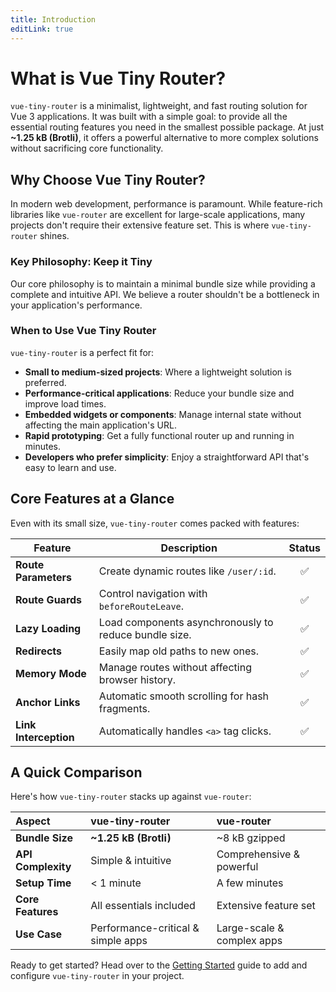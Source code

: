 ```yaml
---
title: Introduction
editLink: true
---
```


# What is Vue Tiny Router?

`vue-tiny-router` is a minimalist, lightweight, and fast routing solution for Vue 3 applications. It was built with a simple goal: to provide all the essential routing features you need in the smallest possible package. At just **~1.25 kB (Brotli)**, it offers a powerful alternative to more complex solutions without sacrificing core functionality.

## Why Choose Vue Tiny Router?

In modern web development, performance is paramount. While feature-rich libraries like `vue-router` are excellent for large-scale applications, many projects don't require their extensive feature set. This is where `vue-tiny-router` shines.

### Key Philosophy: Keep it Tiny

Our core philosophy is to maintain a minimal bundle size while providing a complete and intuitive API. We believe a router shouldn't be a bottleneck in your application's performance.

### When to Use Vue Tiny Router

`vue-tiny-router` is a perfect fit for:
- **Small to medium-sized projects**: Where a lightweight solution is preferred.
- **Performance-critical applications**: Reduce your bundle size and improve load times.
- **Embedded widgets or components**: Manage internal state without affecting the main application's URL.
- **Rapid prototyping**: Get a fully functional router up and running in minutes.
- **Developers who prefer simplicity**: Enjoy a straightforward API that's easy to learn and use.

## Core Features at a Glance

Even with its small size, `vue-tiny-router` comes packed with features:

| Feature | Description | Status |
| --- | --- | :---: |
| **Route Parameters** | Create dynamic routes like `/user/:id`. | ✅ |
| **Route Guards** | Control navigation with `beforeRouteLeave`. | ✅ |
| **Lazy Loading** | Load components asynchronously to reduce bundle size. | ✅ |
| **Redirects** | Easily map old paths to new ones. | ✅ |
| **Memory Mode** | Manage routes without affecting browser history. | ✅ |
| **Anchor Links** | Automatic smooth scrolling for hash fragments. | ✅ |
| **Link Interception** | Automatically handles `<a>` tag clicks. | ✅ |

## A Quick Comparison

Here's how `vue-tiny-router` stacks up against `vue-router`:

| Aspect | vue-tiny-router | vue-router |
| :--- | :--- | :--- |
| **Bundle Size** | **~1.25 kB (Brotli)** | ~8 kB gzipped |
| **API Complexity** | Simple & intuitive | Comprehensive & powerful |
| **Setup Time** | < 1 minute | A few minutes |
| **Core Features** | All essentials included | Extensive feature set |
| **Use Case** | Performance-critical & simple apps | Large-scale & complex apps |

Ready to get started? Head over to the [Getting Started](./getting-started.md) guide to add and configure `vue-tiny-router` in your project. 